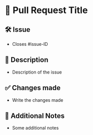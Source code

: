 # 📝 Pull Request Title

## 🛠️ Issue
- Closes #issue-ID

## 📖 Description
- Description of the issue

## ✅ Changes made
- Write the changes made

## 📜 Additional Notes
- Some additional notes
